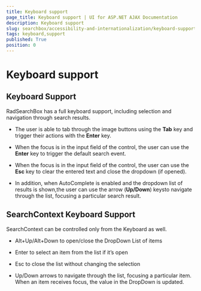 ```yaml
---
title: Keyboard support
page_title: Keyboard support | UI for ASP.NET AJAX Documentation
description: Keyboard support
slug: searchbox/accessibility-and-internationalization/keyboard-support
tags: keyboard,support
published: True
position: 0
---
```


# Keyboard support



## Keyboard Support

RadSearchBox has a full keyboard support, including selection and navigation through search results.

* The user is able to tab through the image buttons using the __Tab__ key and trigger their actions with the __Enter__ key.

* When the focus is in the input field of the control, the user can use the __Enter__ key to trigger the default search event.

* When the focus is in the input field of the control, the user can use the __Esc__ key to clear the entered text and close the dropdown (if opened).

* In addition, when AutoComplete is enabled and the dropdown list of results is shown,the user can use the arrow (__Up/Down__) keysto navigate through the list, focusing a particular search result.

## SearchContext Keyboard Support

SearchContext can be controlled only from the Keyboard as well.

* Alt+Up/Alt+Down to open/close the DropDown List of items

* Enter to select an item from the list if it’s open

* Esc to close the list without changing the selection

* Up/Down arrows to navigate through the list, focusing a particular item. When an item receives focus, the value in the DropDown is updated.
